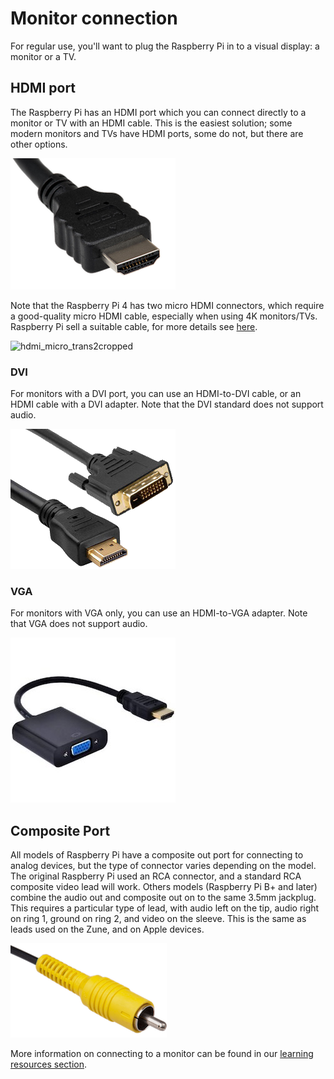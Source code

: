 # Monitor connection

For regular use, you'll want to plug the Raspberry Pi in to a visual display: a monitor or a TV.

## HDMI port

The Raspberry Pi has an HDMI port which you can connect directly to a monitor or TV with an HDMI cable. This is the easiest solution; some modern monitors and TVs have HDMI ports, some do not, but there are other options.

![HDMI cable](images/hdmi_connector.png)

Note that the Raspberry Pi 4 has two micro HDMI connectors, which require a good-quality micro HDMI cable, especially when using 4K monitors/TVs. Raspberry Pi sell a suitable cable, for more details see [here](https://www.raspberrypi.org/products/micro-hdmi-to-standard-hdmi-a-cable/).

![hdmi_micro_trans2cropped](https://user-images.githubusercontent.com/58046090/75352394-991cc580-58a1-11ea-934c-054410fcb65d.png)

### DVI

For monitors with a DVI port, you can use an HDMI-to-DVI cable, or an HDMI cable with a DVI adapter. Note that the DVI standard does not support audio.

![DVI-HDMI cable](images/dvi_hdmi_cable.png)   

### VGA

For monitors with VGA only, you can use an HDMI-to-VGA adapter. Note that VGA does not support audio.

![VGA-HDMI adapter](images/hdmi-vga.jpeg)   

## Composite Port

All models of Raspberry Pi have a composite out port for connecting to analog devices, but the type of connector varies depending on the model. The original Raspberry Pi used an RCA connector, and a standard RCA composite video lead will work. Others models (Raspberry Pi B+ and later) combine the audio out and composite out on to the same 3.5mm jackplug. This requires a particular type of lead, with audio left on the tip, audio right on ring 1, ground on ring 2, and video on the sleeve. This is the same as leads used on the Zune, and on Apple devices.

![RCA cable](images/rca_connector.png)   

More information on connecting to a monitor can be found in our [learning resources section](https://www.raspberrypi.org/learning/hardware-guide/equipment/).
